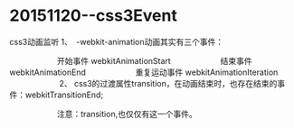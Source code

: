 # 20151120--css3Event
css3动画监听
1、　-webkit-animation动画其实有三个事件：　　　　　　

　　　　　　开始事件 webkitAnimationStart
　　　　　　结束事件 webkitAnimationEnd
　　　　　　重复运动事件 webkitAnimationIteration
　　　　　　
2、  css3的过渡属性transition，在动画结束时，也存在结束的事件：webkitTransitionEnd;

　　　　　　注意：transition,也仅仅有这一个事件。
